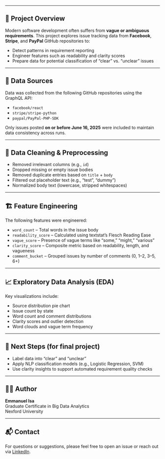 
---

## 🧾 Project Overview

Modern software development often suffers from **vague or ambiguous requirements**. This project explores issue tracking data from **Facebook**, **Stripe**, and **PayPal** GitHub repositories to:
- Detect patterns in requirement reporting
- Engineer features such as readability and clarity scores
- Prepare data for potential classification of “clear” vs. “unclear” issues

---

## 📌 Data Sources

Data was collected from the following GitHub repositories using the GraphQL API:
- `facebook/react`
- `stripe/stripe-python`
- `paypal/PayPal-PHP-SDK`

Only issues posted **on or before June 16, 2025** were included to maintain data consistency across runs.

---

## 🧼 Data Cleaning & Preprocessing

- Removed irrelevant columns (e.g., `id`)
- Dropped missing or empty issue bodies
- Removed duplicate entries based on `title` + `body`
- Filtered out placeholder text (e.g., “test”, “dummy”)
- Normalized body text (lowercase, stripped whitespaces)

---

## 🏗️ Feature Engineering

The following features were engineered:
- `word_count` – Total words in the issue body
- `readability_score` – Calculated using textstat’s Flesch Reading Ease
- `vague_score` – Presence of vague terms like “some,” “might,” “various”
- `clarity_score` – Composite metric based on readability, length, and vagueness
- `comment_bucket` – Grouped issues by number of comments (0, 1–2, 3–5, 6+)

---

## 📈 Exploratory Data Analysis (EDA)

Key visualizations include:
- Source distribution pie chart
- Issue count by state
- Word count and comment distributions
- Clarity scores and outlier detection
- Word clouds and vague term frequency

---

## 📌 Next Steps (for final project)

- Label data into “clear” and “unclear”
- Apply NLP classification models (e.g., Logistic Regression, SVM)
- Use clarity insights to support automated requirement quality checks

---

## 🧑‍💻 Author

**Emmanuel Isa**  
Graduate Certificate in Big Data Analytics  
Nexford University

---

## 📬 Contact

For questions or suggestions, please feel free to open an issue or reach out via [LinkedIn](https://www.linkedin.com).
